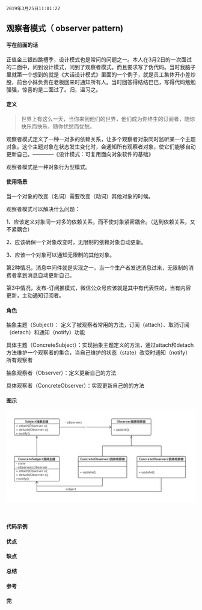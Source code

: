 `2019年3月25日11:01:22`

## 观察者模式（ observer pattern)

#### 写在前面的话

正值金三银四跳槽季，设计模式也是常问的问题之一。本人在3月2日的一次面试的二面中，问到设计模式，问到了观察者模式，而且要求写了伪代码。当时我脑子里就第一个想到的就是《大话设计模式》里面的一个例子，就是员工集体开小差炒股，前台小妹负责在老板回来时通知所有人。当时回答得结结巴巴，写得代码勉勉强强，惊喜的是二面过了。归，温习之。

#### 定义

>世界上有这么一天，当你来到他们的世界，他们成为你终生的订阅者，随你快乐而快乐，随你忧愁而忧愁。

观察者模式定义了一种一对多的依赖关系，让多个观察者对象同时监听某一个主题对象。这个主题对象在状态发生变化时，会通知所有观察者对象，使它们能够自动更新自己。————《设计模式：可复用面向对象软件的基础》

观察者模式是一种对象行为型模式。

#### 使用场景

当一个对象的改变（名词）需要改变（动词）其他对象的时候。

观察者模式可以解决什么问题：

1、应该定义对象间一对多的依赖关系，而不使对象紧密耦合。（达到依赖关系，又不紧耦合）

2、应该确保一个对象改变时，无限制的依赖对象自动更新。

3、应该一个对象可以通知无限制的其他对象。

第2种情况，消息中间件就是实现之一，当一个生产者发送消息过来，无限制的消费者拿到消息自动更新自己。

第3中情况，发布-订阅推模式，微信公众号应该就是其中有代表性的，当有内容更新，主动通知订阅者。

#### 角色

抽象主题（Subject）： 定义了被观察者常用的方法，订阅（attach）、取消订阅（detach）和通知（notify）功能

具体主题（ConcreteSubject）：实现抽象主题定义的方法，通过attach和detach方法维护一个观察者的集合，当自己维护的状态（state）改变时通知（notify）所有观察者

抽象观察者（Observer）：定义更新自己的方法

具体观察者（ConcreteObserver）：实现更新自己的的方法

#### 图示

![观察者模式UML图](https://raw.githubusercontent.com/Mingmingcome/cnblogs/master/images/observer-uml-diagram.jpg)

![]()


#### 代码示例



#### 优点



#### 缺点


#### 总结

#### 参考

#### 完